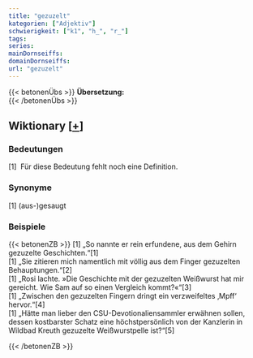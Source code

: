 ```yaml
---
title: "gezuzelt"
kategorien: ["Adjektiv"]
schwierigkeit: ["k1", "h_", "r_"]
tags:
series:
mainDornseiffs:
domainDornseiffs:
url: "gezuzelt"
---
```


{{< betonenÜbs >}}
**Übersetzung:**  
{{< /betonenÜbs >}}

## Wiktionary [[+](https://de.wiktionary.org/wiki/gezuzelt)]

### Bedeutungen
[1]  Für diese Bedeutung fehlt noch eine Definition.  

### Synonyme
[1] (aus-)gesaugt  

### Beispiele
{{< betonenZB >}}
[1] „So nannte er rein erfundene, aus dem Gehirn gezuzelte Geschichten.“[1]  
[1] „Sie zitieren mich namentlich mit völlig aus dem Finger gezuzelten Behauptungen.“[2]  
[1] „Rosi lachte. »Die Geschichte mit der gezuzelten Weißwurst hat mir gereicht. Wie Sam auf so einen Vergleich kommt?«“[3]  
[1] „Zwischen den gezuzelten Fingern dringt ein verzweifeltes ‚Mpff‘ hervor.“[4]  
[1] „Hätte man lieber den CSU-Devotionaliensammler erwähnen sollen, dessen kostbarster Schatz eine höchstpersönlich von der Kanzlerin in Wildbad Kreuth gezuzelte Weißwurstpelle ist?“[5]  

{{< /betonenZB >}}

